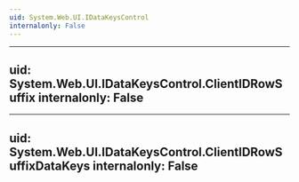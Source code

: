```yaml
---
uid: System.Web.UI.IDataKeysControl
internalonly: False
---
```


---
uid: System.Web.UI.IDataKeysControl.ClientIDRowSuffix
internalonly: False
---

---
uid: System.Web.UI.IDataKeysControl.ClientIDRowSuffixDataKeys
internalonly: False
---
